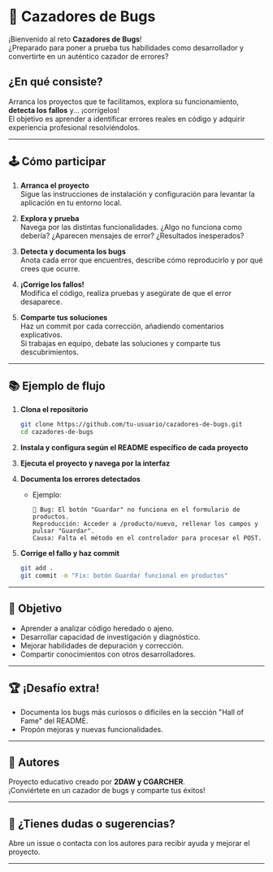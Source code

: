 # 🐞 Cazadores de Bugs

¡Bienvenido al reto **Cazadores de Bugs**!  
¿Preparado para poner a prueba tus habilidades como desarrollador y convertirte en un auténtico cazador de errores?

## ¿En qué consiste?

Arranca los proyectos que te facilitamos, explora su funcionamiento, **detecta los fallos** y... ¡corrígelos!  
El objetivo es aprender a identificar errores reales en código y adquirir experiencia profesional resolviéndolos.

---

## 🕹️ Cómo participar

1. **Arranca el proyecto**  
   Sigue las instrucciones de instalación y configuración para levantar la aplicación en tu entorno local.

2. **Explora y prueba**  
   Navega por las distintas funcionalidades. ¿Algo no funciona como debería? ¿Aparecen mensajes de error? ¿Resultados inesperados?

3. **Detecta y documenta los bugs**  
   Anota cada error que encuentres, describe cómo reproducirlo y por qué crees que ocurre.

4. **¡Corrige los fallos!**  
   Modifica el código, realiza pruebas y asegúrate de que el error desaparece.

5. **Comparte tus soluciones**  
   Haz un commit por cada corrección, añadiendo comentarios explicativos.  
   Si trabajas en equipo, debate las soluciones y comparte tus descubrimientos.

---

## 📚 Ejemplo de flujo

1. **Clona el repositorio**
   ```bash
   git clone https://github.com/tu-usuario/cazadores-de-bugs.git
   cd cazadores-de-bugs
   ```

2. **Instala y configura según el README específico de cada proyecto**

3. **Ejecuta el proyecto y navega por la interfaz**

4. **Documenta los errores detectados**
   - Ejemplo:
     ```
     🐞 Bug: El botón "Guardar" no funciona en el formulario de productos.
     Reproducción: Acceder a /producto/nuevo, rellenar los campos y pulsar "Guardar".
     Causa: Falta el método en el controlador para procesar el POST.
     ```

5. **Corrige el fallo y haz commit**
   ```bash
   git add .
   git commit -m "Fix: botón Guardar funcional en productos"
   ```

---

## 🎯 Objetivo

- Aprender a analizar código heredado o ajeno.
- Desarrollar capacidad de investigación y diagnóstico.
- Mejorar habilidades de depuración y corrección.
- Compartir conocimientos con otros desarrolladores.

---

## 🏆 ¡Desafío extra!

- Documenta los bugs más curiosos o difíciles en la sección "Hall of Fame" del README.
- Propón mejoras y nuevas funcionalidades.

---

## 🤝 Autores

Proyecto educativo creado por **2DAW y CGARCHER**.  
¡Conviértete en un cazador de bugs y comparte tus éxitos!

---

## 📢 ¿Tienes dudas o sugerencias?

Abre un issue o contacta con los autores para recibir ayuda y mejorar el proyecto.

---

